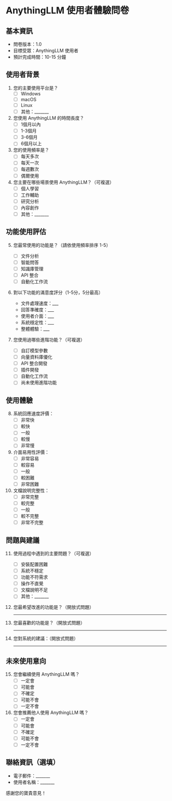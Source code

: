 # AnythingLLM 使用者體驗問卷

## 基本資訊
- 問卷版本：1.0
- 目標受眾：AnythingLLM 使用者
- 預計完成時間：10-15 分鐘

## 使用者背景

1. 您的主要使用平台是？
   - [ ] Windows
   - [ ] macOS
   - [ ] Linux
   - [ ] 其他：_______

2. 您使用 AnythingLLM 的時間長度？
   - [ ] 1個月以內
   - [ ] 1-3個月
   - [ ] 3-6個月
   - [ ] 6個月以上

3. 您的使用頻率是？
   - [ ] 每天多次
   - [ ] 每天一次
   - [ ] 每週數次
   - [ ] 偶爾使用

4. 您主要在哪些場景使用 AnythingLLM？（可複選）
   - [ ] 個人學習
   - [ ] 工作輔助
   - [ ] 研究分析
   - [ ] 內容創作
   - [ ] 其他：_______

## 功能使用評估

5. 您最常使用的功能是？（請依使用頻率排序 1-5）
   - [ ] 文件分析
   - [ ] 智能問答
   - [ ] 知識庫管理
   - [ ] API 整合
   - [ ] 自動化工作流

6. 對以下功能的滿意度評分（1-5分，5分最高）
   - 文件處理速度：___
   - 回答準確度：___
   - 使用者介面：___
   - 系統穩定性：___
   - 整體體驗：___

7. 您使用過哪些進階功能？（可複選）
   - [ ] 自訂模型參數
   - [ ] 向量資料庫優化
   - [ ] API 整合開發
   - [ ] 插件開發
   - [ ] 自動化工作流
   - [ ] 尚未使用進階功能

## 使用體驗

8. 系統回應速度評價：
   - [ ] 非常快
   - [ ] 較快
   - [ ] 一般
   - [ ] 較慢
   - [ ] 非常慢

9. 介面易用性評價：
   - [ ] 非常容易
   - [ ] 較容易
   - [ ] 一般
   - [ ] 較困難
   - [ ] 非常困難

10. 文檔說明完整性：
    - [ ] 非常完整
    - [ ] 較完整
    - [ ] 一般
    - [ ] 較不完整
    - [ ] 非常不完整

## 問題與建議

11. 使用過程中遇到的主要問題？（可複選）
    - [ ] 安裝配置困難
    - [ ] 系統不穩定
    - [ ] 功能不符需求
    - [ ] 操作不直覺
    - [ ] 文檔說明不足
    - [ ] 其他：_______

12. 您最希望改進的功能是？（開放式問題）
    ___________________________________

13. 您最喜歡的功能是？（開放式問題）
    ___________________________________

14. 您對系統的建議：（開放式問題）
    ___________________________________

## 未來使用意向

15. 您會繼續使用 AnythingLLM 嗎？
    - [ ] 一定會
    - [ ] 可能會
    - [ ] 不確定
    - [ ] 可能不會
    - [ ] 一定不會

16. 您會推薦他人使用 AnythingLLM 嗎？
    - [ ] 一定會
    - [ ] 可能會
    - [ ] 不確定
    - [ ] 可能不會
    - [ ] 一定不會

## 聯絡資訊（選填）
- 電子郵件：_______
- 使用者名稱：_______

感謝您的寶貴意見！ 